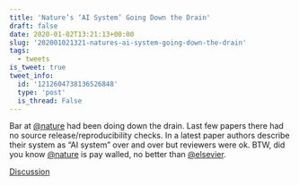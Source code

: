 ```yaml
---
title: 'Nature’s ‘AI System’ Going Down the Drain'
draft: false
date: 2020-01-02T13:21:13+00:00
slug: '202001021321-natures-ai-system-going-down-the-drain'
tags:
  - tweets
is_tweet: true
tweet_info:
  id: '1212604738136526848'
  type: 'post'
  is_thread: False
---
```




Bar at [@nature](https://x.com/nature) had been doing down the drain. Last few papers there had no source release/reproducibility checks. In a latest paper authors describe their system as “AI system” over and over but reviewers were ok. BTW, did you know [@nature](https://x.com/nature) is pay walled, no better than [@elsevier](https://x.com/elsevier).

[Discussion](https://x.com/sytelus/status/1212604738136526848)
